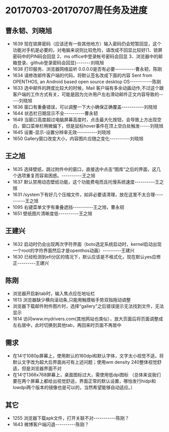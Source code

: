 # 20170703-20170707周任务及进度
## 曹永韧、刘晓旭 
  - 1639 现在锁屏密码（应该还有一些其他地方）输入密码仍会短暂回显，这个功能对手机是必要的，对电脑来说则比较危险，请改成不回显比较好(1、锁屏密码中的PIN码会回显 2、ms office中登录帐号密码会回显 3、浏览器中的邮箱登录、github登录密码会回显)-------刘晓旭
  - 1638 打印服务、浏览器网络监听 0.0.0.0是否有必要----------曹永韧，陈刚
  - 1634 请修改邮件客户端的代码，将默认签名改成下面的内容 Sent from OPENTHOS, an Android based open source desktop OS-----------陈刚
  - 1633 选中邮件的跨度比较大的时候，Mail 客户端有多余动画动作,不过这个跟客户端的工作方式有关，可能是因为允许用户左右滑动邮件正文内容导致的-----刘晓旭
  - 1636 窗口有重叠错误，可以调整一下大小确保正确覆盖-----------刘晓旭
  - 1644 状态栏日期显示不全----------曹永韧
  - 1649 当窗口高度超过电脑屏幕高度时，点击最大化按钮，会导致上方出现空白，窗口菜单栏稍微偏下，但是鼠标hover事件在顶上空白处触发-----刘晓旭
  - 1645 设置-显示-设置分辨率无效----------刘晓旭
  - 1650 Gallery窗口改变大小，内容图片应随之变化----------刘晓旭
## 王之旭  
  - 1635 选择壁纸，跳过附件中的窗口，直接选中点击“图库“之后的界面，这几个选项重复而容易困惑。----------王之旭
  - 1637 默认禁用动态壁纸功能，这个功能费电而且托慢系统速度----------王之旭
  - 1631 /system下有好几个压缩文件，如非必要请清理，放在这里不太合理----------王之旭
  - 1095 右键菜单文字有重叠遮挡----------王之旭，曹永韧
  - 1651 壁纸图片清晰度低----------王之旭
## 王建兴
  - 1632 启动时仍会出现两次字符界面（boto选定系统启动时，kernel启动出现一个root的字符界面然后才是openthos动画）---------王建兴
  - 1630 已经检测到efi分区的情况下，默认应该是不格式化，现在默认yes应修正---------王建兴
## 陈刚
  - 浏览器开启新tab时，输入焦点应在地址栏
  - 1613 浏览器缺少横向滚动条,只能用触摸板手势双指拖动调整
  - 浏览器下载邮件附件图片时，选择“gallery"之后错误提示无法找到文件，无法显示
  - 1614 访问www.mydrivers.com(其他网站也类似），放大页面后将页面调整成左右居中，此时切换到其他tab，再回来时页面不再居中

## 需求
  - 在14寸1080p屏幕上，使用默认的160dpi和默认字体，文字太小视觉不适，将默认文字改为超大后界面尚可有上述问题；使用wm density 240整体视觉舒适，但是浏览器界面不对
  - 在14寸1366x768屏幕上，桌面图标过大，需使用低dpi图标
（总体来说我们要在两个屏幕上都给出视觉舒适，界面正常的默认设置，哪怕发行hidpi和lowdpi两个版本的镜像也是可以的，当然希望能够自动适应。）
  
## 其它
  - 1255 浏览器下载apk文件，打开关联不对-----------陈刚？
  - 1643 微博客户端闪退----------陈刚？

